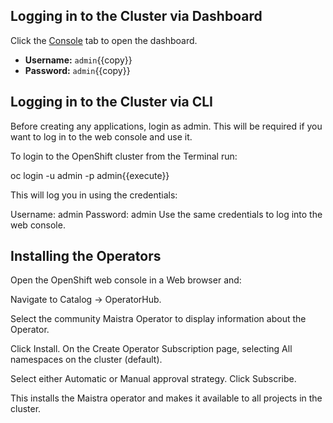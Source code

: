 ## Logging in to the Cluster via Dashboard

Click the [Console](https://console-openshift-console-[[HOST_SUBDOMAIN]]-443-[[KATACODA_HOST]].environments.katacoda.com) tab to open the dashboard.
* **Username:** ``admin``{{copy}}
* **Password:** ``admin``{{copy}}

## Logging in to the Cluster via CLI
Before creating any applications, login as admin. This will be required if you want to log in to the web console and use it.

To login to the OpenShift cluster from the Terminal run:

oc login -u admin -p admin{{execute}}

This will log you in using the credentials:

Username: admin
Password: admin
Use the same credentials to log into the web console.

## Installing the Operators
Open the OpenShift web console in a Web browser and:

Navigate to Catalog → OperatorHub.

Select the community Maistra Operator to display information about the Operator.

Click Install. On the Create Operator Subscription page, selecting All namespaces on the cluster (default).

Select either Automatic or Manual approval strategy. Click Subscribe.

This installs the Maistra operator and makes it available to all projects in the cluster.

